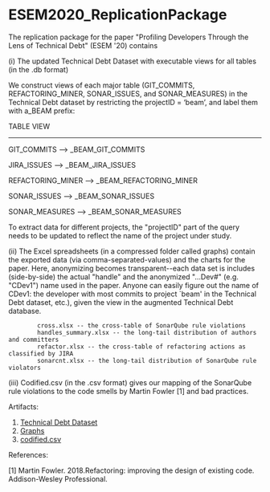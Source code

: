 # ESEM2020_ReplicationPackage

The replication package for the paper "Profiling Developers Through the Lens of Technical Debt" (ESEM '20) contains

(i) The updated Technical Debt Dataset with executable views for all tables (in the .db format)

We construct views of each major table (GIT_COMMITS, REFACTORING_MINER, SONAR_ISSUES, and SONAR_MEASURES) in the Technical Debt dataset by restricting the projectID = ‘beam’, and label them with a_BEAM prefix:


TABLE                       VIEW

----------------------------------------------
GIT_COMMITS        -->      _BEAM_GIT_COMMITS

JIRA_ISSUES        -->      _BEAM_JIRA_ISSUES

REFACTORING_MINER  -->      _BEAM_REFACTORING_MINER

SONAR_ISSUES       -->      _BEAM_SONAR_ISSUES

SONAR_MEASURES     -->      _BEAM_SONAR_MEASURES

To extract data for different projects, the "projectID" part of the query needs to be updated to reflect the name of the project under study.


(ii) The Excel spreadsheets (in a compressed folder called graphs) contain the exported data (via comma-separated-values) and the charts for the paper.  Here, anonymizing becomes transparent--each data set is includes (side-by-side) the actual "handle" and the anonymized "...Dev#" (e.g. "CDev1") name used in the paper.  Anyone can easily figure out the name of CDev1: the developer with most commits to project `beam' in the Technical Debt dataset, etc.), given the view in the augmented Technical Debt database.

            cross.xlsx -- the cross-table of SonarQube rule violations
            handles_summary.xlsx -- the long-tail distribution of authors and committers
            refactor.xlsx -- the cross-table of refactoring actions as classified by JIRA
            sonarcnt.xlsx -- the long-tail distribution of SonarQube rule violators



(iii) Codified.csv (in the .csv format) gives our mapping of the SonarQube rule violations to the code smells by Martin Fowler [1] and bad practices.



Artifacts:
1. [Technical Debt Dataset](https://github.com/tdresearchgroup/ESEM2020_ReplicationPackage/releases/tag/1.0)
2. [Graphs](https://github.com/tdresearchgroup/ESEM2020_ReplicationPackage/blob/master/Graphs.rar)
3. [codified.csv](https://github.com/tdresearchgroup/ESEM2020_ReplicationPackage/blob/master/codified.csv)



References:

[1] Martin Fowler. 2018.Refactoring: improving the design of existing code. Addison-Wesley Professional.
